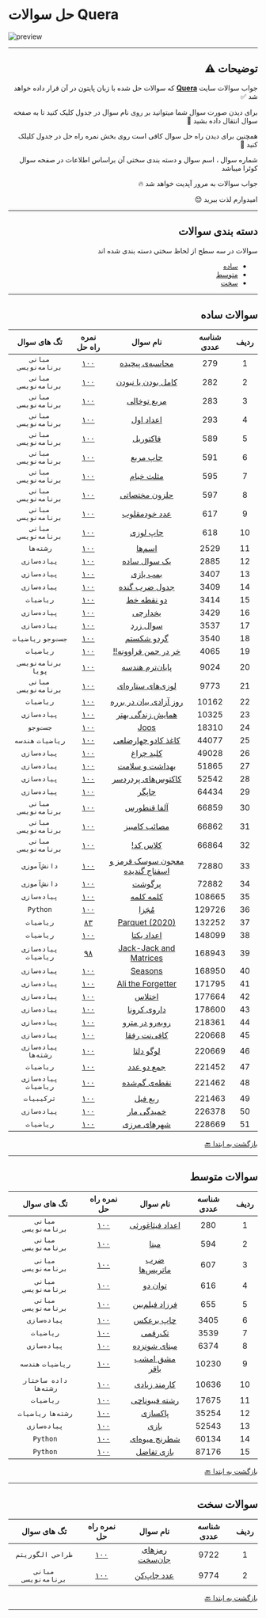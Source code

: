 # حل سوالات Quera
![preview](https://quera.org/static/react/assets/quera_logo-fa17772f.svg)
***
<div dir="rtl">
   
## توضیحات ⚠️

جواب سوالات سایت **[Quera](https://quera.org/dashboard)** که سوالات حل شده با زبان پایتون در آن قرار داده خواهد شد ✅

برای دیدن صورت سوال شما میتوانید بر روی نام سوال در جدول کلیک کنید تا به صفحه سوال انتقال داده بشید 📨

همچنین برای دیدن راه حل سوال کافی است روی بخش نمره راه حل در جدول کلیلک کنید 💯

شماره سوال ، اسم سوال و دسته بندی سختی آن براساس اطلاعات در صفحه سوال کوئرا میباشد 

جواب سوالات به مرور آپدیت خواهد شد 🔥

امیدوارم لذت ببرید 😊



***
## دسته بندی سوالات
سوالات در سه سطح از لحاظ سختی دسته بندی شده اند

* [ساده](#سوالات-ساده)
* [متوسط](#سوالات-متوسط)
* [سخت](#سوالات-سخت)

  
***

## سوالات ساده

| ردیف | شناسه عددی |                                نام سوال                                |         نمره راه حل         |      تگ های سوال       |
 |:----:|:----------:|:----------------------------------------------------------------------:|:---------------------------:|:----------------------:|
|  1   |    279     |          [محاسبه‌ی پیچیده](https://quera.org/problemset/279)           |  [۱۰۰](./Quera/Easy/279/)   |  `مبانی برنامه‌نویسی`  |
|  2   |    282     |         [کامل بودن یا نبودن](https://quera.org/problemset/282)         |  [۱۰۰](./Quera/Easy/282/)   |  `مبانی برنامه‌نویسی`  |
|  3   |    283     |            [مربع توخالی](https://quera.org/problemset/283)             |  [۱۰۰](./Quera/Easy/283/)   |  `مبانی برنامه‌نویسی`  |
|  4   |    293     |             [اعداد اول](https://quera.org/problemset/293)              |  [۱۰۰](./Quera/Easy/293/)   |  `مبانی برنامه‌نویسی`  |
|  5   |    589     |              [فاکتوریل](https://quera.org/problemset/589)              |  [۱۰۰](./Quera/Easy/589/)   |  `مبانی برنامه‌نویسی`  |
|  6   |    591     |              [چاپ مربع](https://quera.org/problemset/591)              |  [۱۰۰](./Quera/Easy/591/)   |  `مبانی برنامه‌نویسی`  |
|  7   |    595     |             [مثلث خیام](https://quera.org/problemset/595)              |  [۱۰۰](./Quera/Easy/595/)   |  `مبانی برنامه‌نویسی`  |
|  8   |    597     |           [حلزون مختصاتی](https://quera.org/problemset/597)            |  [۱۰۰](./Quera/Easy/597/)   |  `مبانی برنامه‌نویسی`  |
|  9   |    617     |            [عدد خودمقلوب](https://quera.org/problemset/617)            |  [۱۰۰](./Quera/Easy/617/)   |  `مبانی برنامه‌نویسی`  |
|  10  |    618     |              [چاپ لوزی](https://quera.org/problemset/618)              |  [۱۰۰](./Quera/Easy/618/)   |  `مبانی برنامه‌نویسی`  |
|  11  |    2529    |              [اسم‌ها](https://quera.org/problemset/2529)               |  [۱۰۰](./Quera/Easy/2529/)  |       `رشته‌ها`        |
|  12  |    2885    |           [یک سوال ساده](https://quera.org/problemset/2885)            |  [۱۰۰](./Quera/Easy/2885/)  |      `پیاده‌سازی`      |
|  13  |    3407    |             [بمب بازی](https://quera.org/problemset/3407)              |  [۱۰۰](./Quera/Easy/3407/)  |      `پیاده‌سازی`      |
|  14  |    3409    |           [جدول ضرب گنده](https://quera.org/problemset/3409)           |  [۱۰۰](./Quera/Easy/3409/)  |      `پیاده‌سازی`      |
|  15  |    3414    |            [دو نقطه خط](https://quera.org/problemset/3414)             |  [۱۰۰](./Quera/Easy/3414/)  |       `ریاضیات`        |
|  16  |    3429    |              [یخدارچی](https://quera.org/problemset/3429)              |  [۱۰۰](./Quera/Easy/3429/)  |      `پیاده‌سازی`      |
|  17  |    3537    |             [سوال زرد](https://quera.org/problemset/3537)              |  [۱۰۰](./Quera/Easy/3537/)  |      `پیاده‌سازی`      |
|  18  |    3540    |            [گردو شکستم](https://quera.org/problemset/3540)             |  [۱۰۰](./Quera/Easy/3540/)  |  `جست‌وجو` `ریاضیات`   |
|  19  |    4065    |        [خر در چمن فراوونه!!](https://quera.org/problemset/4065)        |  [۱۰۰](./Quera/Easy/4065/)  |       `ریاضیات`        |
|  20  |    9024    |          [پایان‌ترم هندسه](https://quera.org/problemset/9024)          |  [۱۰۰](./Quera/Easy/9024/)  |  `برنامه‌نویسی پویا`   |
|  21  |    9773    |         [لوزی‌های ستاره‌ای](https://quera.org/problemset/9773)         |  [۱۰۰](./Quera/Easy/9773/)  |  `مبانی برنامه‌نویسی`  |
|  22  |   10162    |      [روز آزادی بیان در برره](https://quera.org/problemset/10162)      | [۱۰۰](./Quera/Easy/10162/)  |       `ریاضیات`        |
|  23  |   10325    |         [همایش زندگی بهتر](https://quera.org/problemset/10325)         | [۱۰۰](./Quera/Easy/10325/)  |      `پیاده‌سازی`      |
|  24  |   18310    |               [Joos](https://quera.org/problemset/18310)               | [۱۰۰](./Quera/Easy/18310/)  |       `جست‌وجو`        |
|  25  |   44077    |        [کاغذ کادو چهارضلعی](https://quera.org/problemset/44077)        | [۱۰۰](./Quera/Easy/44077/)  |   `ریاضیات` `هندسه`    |
|  26  |   49028    |            [کلید چراغ](https://quera.org/problemset/49028)             | [۱۰۰](./Quera/Easy/49028/)  |      `پیاده‌سازی`      |
|  27  |   51865    |          [بهداشت و سلامت](https://quera.org/problemset/51865)          | [۱۰۰](./Quera/Easy/51865/)  |      `پیاده‌سازی`      |
|  28  |   52542    |        [کاکتوس‌های پردردسر](https://quera.org/problemset/52542)        | [۱۰۰](./Quera/Easy/52542/)  |      `پیاده‌سازی`      |
|  29  |   64434    |              [چاپگر](https://quera.org/problemset/64434)               | [۱۰۰](./Quera/Easy/64434/)  |      `پیاده‌سازی`      |
|  30  |   66859    |           [آلفا قنطورس](https://quera.org/problemset/66859)            | [۱۰۰](./Quera/Easy/66859/)  |  `مبانی برنامه‌نویسی`  |
|  31  |   66862    |           [مصائب کامبیز](https://quera.org/problemset/66862)           | [۱۰۰](./Quera/Easy/66862/)  |  `مبانی برنامه‌نویسی`  |
|  32  |   66864    |             [کلاس کد!](https://quera.org/problemset/66864)             | [۱۰۰](./Quera/Easy/66864/)  |  `مبانی برنامه‌نویسی`  |
|  33  |   72880    | [معجون سوسک قرمز و اسفناج گندیده](https://quera.org/problemset/72880/) | [۱۰۰](./Quera/Easy/72880/)  |      `دانش‌آموزی`      |
|  34  |   72882    |              [پرگوشت](https://quera.org/problemset/72882)              | [۱۰۰](./Quera/Easy/72882/)  |      `دانش‌آموزی`      |
|  35  |   108665   |            [کلمه کلمه](https://quera.org/problemset/108665)            | [۱۰۰](./Quera/Easy/108665/) |      `پیاده‌سازی`      |
|  36  |   129726   |             [مُجَزا](https://quera.org/problemset/129726)              | [۱۰۰](./Quera/Easy/129726/) |        `Python`        |
|  37  |   132252   |         [Parquet (2020)](https://quera.org/problemset/132252)          | [۸۳](./Quera/Easy/132252/)  |       `ریاضیات`        |
|  38  |   148099   |           [اعداد یکتا](https://quera.org/problemset/148099)            | [۱۰۰](./Quera/Easy/148099/) |       `ریاضیات`        |
|  39  |   168943   |     [Jack-Jack and Matrices](https://quera.org/problemset/168943)      | [۹۸](./Quera/Easy/168943/)  | `پیاده‌سازی` `ریاضیات` |
|  40  |   168950   |             [Seasons](https://quera.org/problemset/168950)             | [۱۰۰](./Quera/Easy/168950/) |      `پیاده‌سازی`      |
|  41  |   171795   |        [Ali the Forgetter](https://quera.org/problemset/171795)        | [۱۰۰](./Quera/Easy/171795/) |      `پیاده‌سازی`      |
|  42  |   177664   |             [اختلاس](https://quera.org/problemset/177664)              | [۱۰۰](./Quera/Easy/177664/) |      `پیاده‌سازی`      |
|  43  |   178600   |           [داروی کرونا](https://quera.org/problemset/178600)           | [۱۰۰](./Quera/Easy/178600/) |      `پیاده‌سازی`      |
|  44  |   218361   |         [روبه‌رو در مترو](https://quera.org/problemset/218361)         | [۱۰۰](./Quera/Easy/218361/) |      `پیاده‌سازی`      |
|  45  |   220668   |          [کافی‌نت رفقا](https://quera.org/problemset/220668)           | [۱۰۰](./Quera/Easy/220668/) |      `پیاده‌سازی`      |
|  46  |   220669   |            [لوگو دلتا](https://quera.org/problemset/220669)            | [۱۰۰](./Quera/Easy/220669/) | `پیاده‌سازی` `رشته‌ها` |
|  47  |   221452   |           [جمع دو عدد](https://quera.org/problemset/221452)            | [۱۰۰](./Quera/Easy/221452/) |       `ریاضیات`        |
|  48  |   221462   |          [نقطه‌ی گم‌شده](https://quera.org/problemset/221462)          | [۱۰۰](./Quera/Easy/221462/) | `پیاده‌سازی` `ریاضیات` |
|  49  |   221463   |             [ربع فیل](https://quera.org/problemset/221463)             | [۱۰۰](./Quera/Easy/221463/) |       `ترکیبیات`       |
|  50  |   226378   |           [خمیدگی مار](https://quera.org/problemset/226378)            | [۱۰۰](./Quera/Easy/226378/) |      `پیاده‌سازی`      |
|  51  |   228669   |           [شهرهای مرزی](https://quera.org/problemset/228669)           | [۱۰۰](./Quera/Easy/228669/) |       `ریاضیات`        |

[بازگشت به ابتدا :back:](#حل-سوالات-Quera)
***

## سوالات متوسط

| ردیف | شناسه عددی |                      نام سوال                       |           نمره راه حل           |       تگ های سوال       |
 |:----:|:----------:|:---------------------------------------------------:|:-------------------------------:|:-----------------------:|
|  1   |    280     | [اعداد فیثاغورثی](https://quera.org/problemset/280) |  [۱۰۰](./Quera/Mid-level/280/)  |  `مبانی برنامه‌نویسی`   |
|  2   |    594     |      [مبنا](https://quera.org/problemset/594)       |  [۱۰۰](./Quera/Mid-level/594/)  |  `مبانی برنامه‌نویسی`   |
|  3   |    607     |  [ضرب ماتریس‌ها](https://quera.org/problemset/607)  |  [۱۰۰](./Quera/Mid-level/607/)  |  `مبانی برنامه‌نویسی`   |
|  4   |    616     |     [توان دو](https://quera.org/problemset/616)     |  [۱۰۰](./Quera/Mid-level/616/)  |  `مبانی برنامه‌نویسی`   |
|  5   |    655     | [فرزاد فیلم‌بین](https://quera.org/problemset/655)  |  [۱۰۰](./Quera/Mid-level/655/)  |  `مبانی برنامه‌نویسی`   |
|  6   |    3405    |   [چاپ برعکس](https://quera.org/problemset/3405)    | [۱۰۰](./Quera/Mid-level/3405/)  |      `پیاده‌سازی`       |
|  7   |    3539    |    [تک‌رقمی](https://quera.org/problemset/3539)     | [۱۰۰](./Quera/Mid-level/3539/)  |        `ریاضیات`        |
|  8   |    6374    |  [مبنای شونزده](https://quera.org/problemset/6374)  | [۱۰۰](./Quera/Mid-level/6374/)  |      `پیاده‌سازی`       |
|  9   |   10230    | [مشق امشب باقر](https://quera.org/problemset/10230) | [۱۰۰](./Quera/Mid-level/10230/) |    `ریاضیات` `هندسه`    |
|  10  |   10636    | [کارمند زیادی](https://quera.org/problemset/10636)  | [۱۰۰](./Quera/Mid-level/10636/) | `داده ساختار` `رشته‌ها` |
|  11  |   17675    | [رشته فیبوناچی](https://quera.org/problemset/17675) | [۱۰۰](./Quera/Mid-level/17675/) |        `ریاضیات`        |
|  12  |   35254    |    [پاکسازی](https://quera.org/problemset/35254)    | [۱۰۰](./Quera/Mid-level/35254/) |   `رشته‌ها` `ریاضیات`   |
|  13  |   52543    |     [بازی](https://quera.org/problemset/52543)      | [۱۰۰](./Quera/Mid-level/52543/) |      `پیاده‌سازی`       |
|  14  |   60134    | [شطرنج میوه‌ای](https://quera.org/problemset/60134) | [۱۰۰](./Quera/Mid-level/60134/) |        `Python`         |
|  15  |   87176    |  [بازی تفاضل](https://quera.org/problemset/87176)   | [۱۰۰](./Quera/Mid-level/87176/) |        `Python`         |

[بازگشت به ابتدا :back:](#حل-سوالات-Quera)
***

## سوالات سخت

| ردیف | شناسه عددی |                      نام سوال                       |        نمره راه حل        |     تگ های سوال      |
 |:----:|:----------:|:---------------------------------------------------:|:-------------------------:|:--------------------:|
|  1   |    9722    | [رمزهای جان‌سخت](https://quera.org/problemset/9722) | [۱۰۰](./Quera/Hard/9722/) |   `طراحی الگوریتم`   |
|  2   |    9774    |   [عدد چاپ‌کن](https://quera.org/problemset/9774)   | [۱۰۰](./Quera/Hard/9774/) | `مبانی برنامه‌نویسی` |

[بازگشت به ابتدا :back:](#حل-سوالات-Quera)
***

</div>
